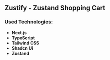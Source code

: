 ## **Zustify - Zustand Shopping Cart**

### **Used Technologies:**

- **Next.js**
- **TypeScript**
- **Tailwind CSS**
- **Shadcn Ui**
- **Zustand**
